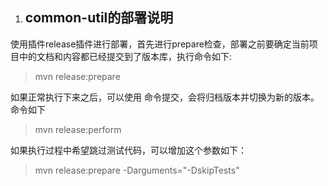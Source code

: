 1. ## common-util的部署说明
使用插件release插件进行部署，首先进行prepare检查，部署之前要确定当前项目中的文档和内容都已经提交到了版本库，执行命令如下:
> mvn release:prepare

如果正常执行下来之后，可以使用 命令提交，会将归档版本并切换为新的版本。命令如下
> mvn release:perform

如果执行过程中希望跳过测试代码，可以增加这个参数如下：
> mvn release:prepare -Darguments="-DskipTests"


